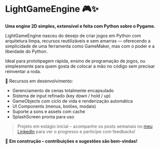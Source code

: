 # LightGameEngine 🎮✨

**Uma engine 2D simples, extensível e feita com Python sobre o Pygame.**

LightGameEngine nasceu do desejo de criar jogos em Python com arquitetura limpa, recursos reutilizáveis e sem amarras — oferecendo a simplicidade de uma ferramenta como GameMaker, mas com o poder e a liberdade do Python.

Ideal para prototipagem rápida, ensino de programação de jogos, ou simplesmente para quem gosta de colocar a mão no código sem precisar reinventar a roda.

📌 Recursos em desenvolvimento:
- Gerenciamento de cenas totalmente encapsulado
- Sistema de input refinado (key down / hold / up)
- GameObjects com ciclo de vida e renderização automática
- UI Components (menus, botões, modais)
- Suporte a sons e assets com cache
- SplashScreen pronta para uso

> Projeto em estágio inicial – acompanhe os posts semanais no [meu LinkedIn](https://www.linkedin.com/in/marcuspaiva/) para ver o progresso e participe com feedbacks!

🚧 **Em construção – contribuições e sugestões são bem-vindas!**